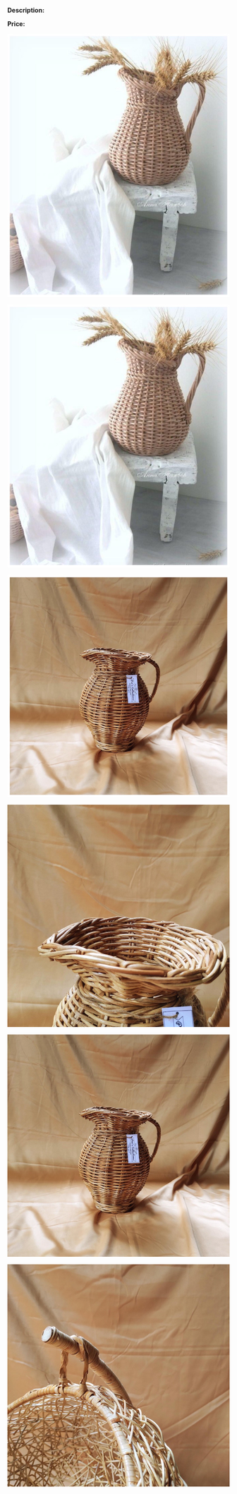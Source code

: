 **Description:**

**Price:**

![432.jpg](../images/432.jpg)

![433.jpg](../images/433.jpg)

![434.jpg](../images/434.jpg)

![435.jpg](../images/435.jpg)

![436.jpg](../images/436.jpg)

![437.jpg](../images/437.jpg)